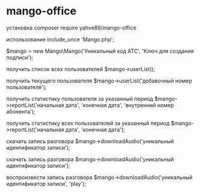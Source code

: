 # mango-office

установка 
composer require yahve89/mango-office

использование 
include_once 'Mango.php';

$mango = new Mango\Mango('Уникальный код АТС', 'Ключ для создания подписи');

получить список всех пользователей
$mango->userList();

получить текущего пользователя
$mango->userList('добавочный номер пользователя');

получить статистику пользователя за указанный период
$mango->reportList('начальная дата', 'конечная дата', 'внутренний номер абонента');

получить статистику всех пользователей за указанный период
$mango->reportList('начальная дата', 'конечная дата');

скачать запись разговора
$mango->downloadAudio('уникальный идентификатор записи');

скачать запись разговора
$mango->downloadAudio('уникальный идентификатор записи');

воспроизвести запись разговора
$mango->downloadAudio('уникальный идентификатор записи', 'play');